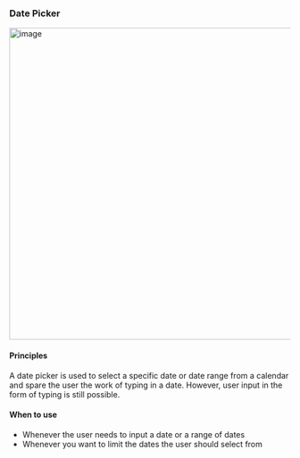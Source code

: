 ### Date Picker

<img width="560" alt="image" src="https://github.com/catenax-ng/tx-portal-assets/assets/94133633/bdbcb714-0c5a-4acb-806f-48e60864199f">

#### Principles

A date picker is used to select a specific date or date range from a calendar and spare the user the work of typing in a date. However, user input in the form of typing is still possible.

#### When to use

- Whenever the user needs to input a date or a range of dates
- Whenever you want to limit the dates the user should select from

<br>
<br>
